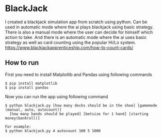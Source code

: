 # BlackJack
I created a blackjack simulation app from scratch using python.
Can be used in automatic mode where the ai plays blackjack using basic strategy.
There is also a manual mode where the user can decide for himself which action to take.
And there is an automatic mode where the ai uses basic strategy as well as card counting using the popular Hi/Lo system.
https://www.blackjackapprenticeship.com/how-to-count-cards/

## How to run

First you need to install Matplotlib and Pandas using following commands
```
$ pip install matplotlib
$ pip install pandas
```
Now you can run the app using following command
```
$ python blackjack.py [how many decks should be in the shoe] [gamemode (manual, auto, autocount)] 
  [how many hands should be played] [betsize for 1 hand] [starting money(bankroll)] 

For example:
$ python blackjack.py 4 autocount 100 5 1000
